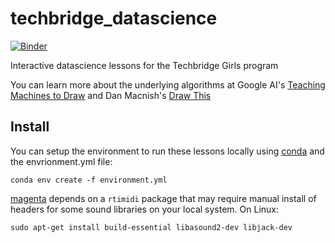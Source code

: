 # techbridge_datascience

[![Binder](https://mybinder.org/badge_logo.svg)](https://mybinder.org/v2/gh/wesleybeckner/techbridge_datascience/master)

Interactive datascience lessons for the Techbridge Girls program

You can learn more about the underlying algorithms at Google AI's [Teaching Machines to Draw](https://ai.googleblog.com/2017/04/teaching-machines-to-draw.html) and Dan Macnish's [Draw This](https://danmacnish.com/2018/07/01/draw-this/)

## Install

You can setup the environment to run these lessons locally using [conda](https://conda.io/docs/user-guide/tasks/manage-environments.html#creating-an-environment-from-an-environment-yml-file) and the envrionment.yml file:

```
conda env create -f environment.yml
```

[magenta](https://github.com/tensorflow/magenta#installation) depends on a `rtimidi` package that may require manual install of headers for some sound libraries on your local system. On Linux:

```
sudo apt-get install build-essential libasound2-dev libjack-dev
```


